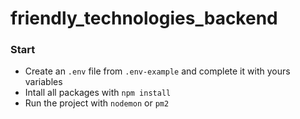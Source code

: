# friendly_technologies_backend

### Start
 - Create an `.env` file from `.env-example` and complete it with yours variables
 - Intall all packages with `npm install`
 - Run the project with `nodemon` or `pm2`
